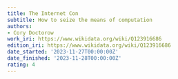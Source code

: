 ```yaml
---
title: The Internet Con
subtitle: How to seize the means of computation
authors:
- Cory Doctorow
work_iri: https://www.wikidata.org/wiki/Q123916686
edition_iri: https://www.wikidata.org/wiki/Q123916686
date_started: '2023-11-27T00:00:00Z'
date_finished: '2023-11-28T00:00:00Z'
rating: 4
---
```



